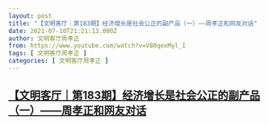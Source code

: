 ```yaml
---
layout: post
title: "【文明客厅｜第183期】经济增长是社会公正的副产品（一）——周孝正和网友对话"
date: 2021-07-10T21:21:13.000Z
author: 文明客厅周孝正
from: https://www.youtube.com/watch?v=V80qexMyl_I
tags: [ 文明客厅周孝正 ]
categories: [ 文明客厅周孝正 ]
---
```

<!--1625952073000-->
[【文明客厅｜第183期】经济增长是社会公正的副产品（一）——周孝正和网友对话](https://www.youtube.com/watch?v=V80qexMyl_I)
------

<div>

</div>
